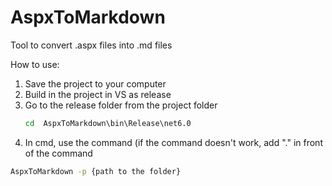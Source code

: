 # AspxToMarkdown

Tool to convert .aspx files into .md files

How to use:
1. Save the project to your computer
2. Build in the project in VS as release
3. Go to the release folder from the project folder
   ``` cmd
   cd  AspxToMarkdown\bin\Release\net6.0
4. In cmd, use the command (if the command doesn't work, add ".\" in front of the command
``` cmd
AspxToMarkdown -p {path to the folder}
```
